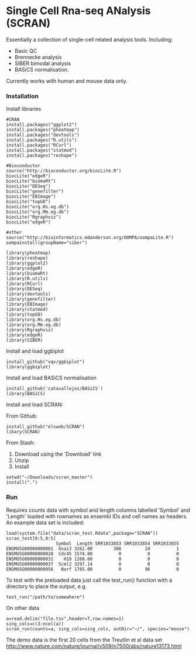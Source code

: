 # Single Cell Rna-seq ANalysis (SCRAN)

Essentially a collection of single-cell related analysis tools. Including:

- Basic QC
- Brennecke analysis
- SIBER bimodal analysis
- BASiCS normalisation.

Currently works with human and mouse data only.

### Installation

Install libraries

```
#CRAN
install.packages("ggplot2")
install.packages("pheatmap")
install.packages("devtools")
install.packages("R.utils")
install.packages("RCurl")
install.packages("statmod")
install.packages("reshape")

#Bioconductor
source("http://bioconductor.org/biocLite.R")
biocLite("edgeR")
biocLite("biomaRt")
biocLite("DESeq")
biocLite("genefilter")
biocLite("EBImage")
biocLite("topGO")
biocLite("org.Hs.eg.db")
biocLite("org.Mm.eg.db")
biocLite("Rgraphviz")
biocLite("edgeR")

#other
source("http://bioinformatics.mdanderson.org/OOMPA/oompaLite.R")
oompainstall(groupName="siber")
```

```
library(pheatmap)
library(reshape)
library(ggplot2) 
library(edgeR)
library(biomaRt)
library(R.utils)
library(RCurl)
library(DESeq)
library(devtools)
library(genefilter)
library(EBImage)
library(statmod)
library(topGO)
library(org.Hs.eg.db)
library(org.Mm.eg.db)
library(Rgraphviz)
library(edgeR)
library(SIBER)
```

Install and load ggbiplot  
```
install_github("vqv/ggbiplot")
library(ggbiplot)
```

Install and load BASiCS normalisation  
```
install_github('catavallejos/BASiCS')
library(BASiCS)
```

Install and load SCRAN:

From Github:  
```
install_github("elswob/SCRAN")
libary(SCRAN)
```

From Stash:

1. Download using the 'Download' link
2. Unzip
3. Install

```
setwd("~/Downloads/scran_master")
install(".")
```

### Run

Requires counts data with symbol and length columns labelled 'Symbol' and 'Length' loaded with rownames as ensembl IDs and cell names as headers. An example data set is included:

```
load(system.file("data/scran_test.Rdata",package="SCRAN"))
scran_test[0:5,0:5]
                   Symbol  Length SRR1033853 SRR1033854 SRR1033855
ENSMUSG00000000001  Gnai3 3262.00        386         24          1
ENSMUSG00000000028  Cdc45 1574.00          0          0          0
ENSMUSG00000000031    H19 1268.60          0          0          0
ENSMUSG00000000037  Scml2 3297.14          0          0          0
ENSMUSG00000000056   Narf 1785.00          0         96          0
```

To test with the preloaded data just call the test_run() function with a directory to place the output, e.g.
```
test_run("/path/to/somewhere")
```

On other data
```
a=read.delim("file.tsv",header=T,row.names=1)
sing_cols=c(3:ncol(a))
scran_run(counts=a, sing_cols=sing_cols, outDir="~/", species="mouse")
```

The demo data is the first 20 cells from the Treutlin et al data set http://www.nature.com/nature/journal/v509/n7500/abs/nature13173.html